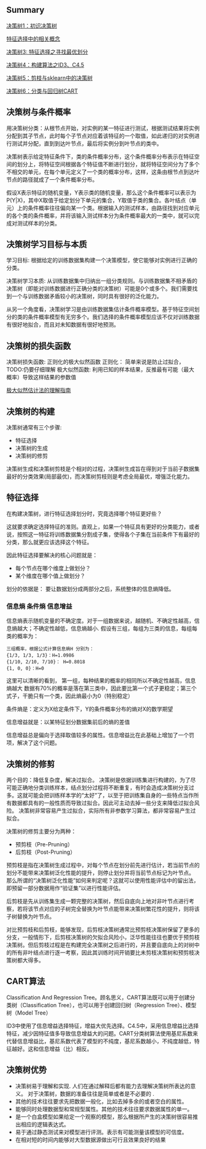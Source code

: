 ## Summary
[决策树1：初识决策树](https://mp.weixin.qq.com/s/k_OjObExgsi4DaHMSGUUMA)

[特征选择中的相关概念](https://mp.weixin.qq.com/s/yFxysYAx2Fe--11kJ4M3tg)

[决策树3: 特征选择之寻找最优划分](https://mp.weixin.qq.com/s/lP5ZqfhDCd4Tt3IYpQm-Lg)

[决策树4：构建算法之ID3、C4.5](https://mp.weixin.qq.com/s/lP5ZqfhDCd4Tt3IYpQm-Lg)

[决策树5：剪枝与sklearn中的决策树](https://mp.weixin.qq.com/s/YzNH1DybIlBTcJsacAEQwA)

[决策树6：分类与回归树CART](https://mp.weixin.qq.com/s/XAJnl9HggdQ6-Rab9GJiVw)

## 决策树与条件概率
用决策树分类：从根节点开始，对实例的某一特征进行测试，根据测试结果将实例分配到其子节点，此时每个子节点对应着该特征的一个取值，如此递归的对实例进行测试并分配，直到到达叶节点，最后将实例分到叶节点的类中。 

决策树表示给定特征条件下，类的条件概率分布，这个条件概率分布表示在特征空间的划分上，将特征空间根据各个特征值不断进行划分，就将特征空间分为了多个不相交的单元，在每个单元定义了一个类的概率分布，这样，这条由根节点到达叶节点的路径就成了一个条件概率分布。

假设X表示特征的随机变量，Y表示类的随机变量，那么这个条件概率可以表示为P(Y|X)，其中X取值于给定划分下单元的集合，Y取值于类的集合。各叶结点（单元）上的条件概率往往偏向某一个类。根据输入的测试样本，由路径找到对应单元的各个类的条件概率，并将该输入测试样本分为条件概率最大的一类中，就可以完成对测试样本的分类。

## 决策树学习目标与本质 

学习目标: 根据给定的训练数据集构建一个决策模型，使它能够对实例进行正确的分类。

决策树学习本质: 从训练数据集中归纳出一组分类规则。与训练数据集不相矛盾的决策树（即能对训练数据进行正确分类的决策树）可能是0个或多个。我们需要找到一个与训练数据矛盾较小的决策树，同时具有很好的泛化能力。

从另一个角度看，决策树学习是由训练数据集估计条件概率模型。基于特征空间划分的类的条件概率模型有无穷多个。我们选择的条件概率模型应该不仅对训练数据有很好地拟合，而且对未知数据有很好地预测。


## 决策树的损失函数

决策树损失函数: 正则化的极大似然函数
正则化： 简单来说是防止过拟合，TODO:仍要仔细理解
极大似然函数: 利用已知的样本结果，反推最有可能（最大概率）导致这样结果的参数值

[极大似然估计法的理解指南](http://www.sohu.com/a/308694540_633698)

## 决策树的构建
决策树通常有三个步骤:
* 特征选择
* 决策树的生成
* 决策树的修剪

决策树生成和决策树剪枝是个相对的过程，决策树生成旨在得到对于当前子数据集最好的分类效果(局部最优)，而决策树剪枝则是考虑全局最优，增强泛化能力。

## 特征选择
在构建决策树，进行特征选择划分时，究竟选择哪个特征更好些？

这就要求确定选择特征的准则。直观上，如果一个特征具有更好的分类能力，或者说，按照这一特征将训练数据集分割成子集，使得各个子集在当前条件下有最好的分类，那么就更应该选择这个特征。

因此特征选择要解决的核心问题就是：
* 每个节点在哪个维度上做划分？
* 某个维度在哪个值上做划分？

划分的依据是： 要让数据划分成两部分之后，系统整体的信息熵降低。


### 信息熵 条件熵 信息增益
信息熵表示随机变量的不确定度。对于一组数据来说，越随机、不确定性越高，信息熵越大；不确定性越低，信息熵越小.
假设有三组，每组为三类的信息，每组每类的概率为：
```
三组概率，根据公式计算信息熵H 分别为：
{1/3, 1/3, 1/3}：H=1.0986
{1/10, 2/10, 7/10}： H=0.8018
{1, 0, 0}：H=0
```
这里可以清晰的看到， 第一组，每种结果的概率的相同所以不确定性越高，信息熵越大
数据有70%的概率是落在第三类中，因此要比第一个式子更稳定；第三个式子，干脆只有一个类，因此熵最小为0（特别稳定）

条件熵是：定义为X给定条件下，Y的条件概率分布的熵对X的数学期望

信息增益就是：以某特征划分数据集前后的熵的差值

信息增益总是偏向于选择取值较多的属性。信息增益比在此基础上增加了一个罚项，解决了这个问题。


## 决策树的修剪
两个目的：降低复杂度，解决过拟合。
决策树是依据训练集进行构建的，为了尽可能正确地分类训练样本，结点划分过程将不断重复，有时会造成决策树分支过多。这就可能会把训练样本学的“太好”了，以至于把训练集自身的一些特点当作所有数据都具有的一般性质而导致过拟合。因此可主动去掉一些分支来降低过拟合风险。
决策树非常容易产生过拟合，实际所有非参数学习算法，都非常容易产生过拟合。

决策树的修剪主要分为两种：
* 预剪枝（Pre-Pruning）
* 后剪枝（Post-Pruning）

预剪枝是指在决策树生成过程中，对每个节点在划分前先进行估计，若当前节点的划分不能带来决策树泛化性能的提升，则停止划分并将当前节点标记为叶节点。
那么所谓的“决策树泛化性能”如何来判定呢？这就可以使用性能评估中的留出法，即预留一部分数据用作“验证集”以进行性能评估。

后剪枝是先从训练集生成一颗完整的决策树，然后自底向上地对非叶节点进行考察，若将该节点对应的子树完全替换为叶节点能带来决策树繁花性的提升，则将该子树替换为叶节点。

对比预剪枝和后剪枝，能够发现，后剪枝决策树通常比预剪枝决策树保留了更多的分支，一般情形下，后剪枝决策树的欠拟合风险小，泛华性能往往也要优于预剪枝决策树。但后剪枝过程是在构建完全决策树之后进行的，并且要自底向上的对树中的所有非叶结点进行逐一考察，因此其训练时间开销要比未剪枝决策树和预剪枝决策树都大得多。


## CART算法
Classification And Regression Tree。顾名思义，CART算法既可以用于创建分类树（Classification Tree），也可以用于创建回归树（Regression Tree）、模型树（Model Tree）

ID3中使用了信息增益选择特征，增益大优先选择。C4.5中，采用信息增益比选择特征，减少因特征值多导致信息增益大的问题。CART分类树算法使用基尼系数来代替信息增益比，基尼系数代表了模型的不纯度，基尼系数越小，不纯度越低，特征越好。这和信息增益（比）相反。


## 决策树优势

* 决策树易于理解和实现. 人们在通过解释后都有能力去理解决策树所表达的意义。
对于决策树，数据的准备往往是简单或者是不必要的 . 
* 其他的技术往往要求先把数据一般化，比如去掉多余的或者空白的属性。
* 能够同时处理数据型和常规型属性。其他的技术往往要求数据属性的单一。
* 是一个白盒模型如果给定一个观察的模型，那么根据所产生的决策树很容易推出相应的逻辑表达式。
* 易于通过静态测试来对模型进行评测。表示有可能测量该模型的可信度。
* 在相对短的时间内能够对大型数据源做出可行且效果良好的结果
